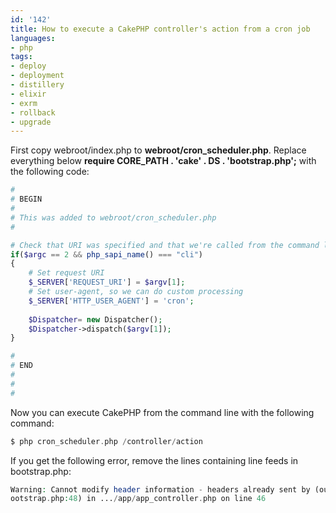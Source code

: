 ```yaml
---
id: '142'
title: How to execute a CakePHP controller's action from a cron job
languages:
- php
tags:
- deploy
- deployment
- distillery
- elixir
- exrm
- rollback
- upgrade
---
```

First copy webroot/index.php to **webroot/cron\_scheduler.php**. Replace everything below **require CORE\_PATH . 'cake' . DS . 'bootstrap.php';** with the following code:


```php
#
# BEGIN
#
# This was added to webroot/cron_scheduler.php
#

# Check that URI was specified and that we're called from the command line (not the web)
if($argc == 2 && php_sapi_name() === "cli") 
{
	# Set request URI
	$_SERVER['REQUEST_URI'] = $argv[1];
	# Set user-agent, so we can do custom processing
	$_SERVER['HTTP_USER_AGENT'] = 'cron';
	
	$Dispatcher= new Dispatcher();
	$Dispatcher->dispatch($argv[1]);
} 

#
# END
#
# 
#
```
    

Now you can execute CakePHP from the command line with the following command:


```php
$ php cron_scheduler.php /controller/action
```
    

If you get the following error, remove the lines containing line feeds in bootstrap.php:


```php
Warning: Cannot modify header information - headers already sent by (output started at .../app/config/b
ootstrap.php:48) in .../app/app_controller.php on line 46
```
    

